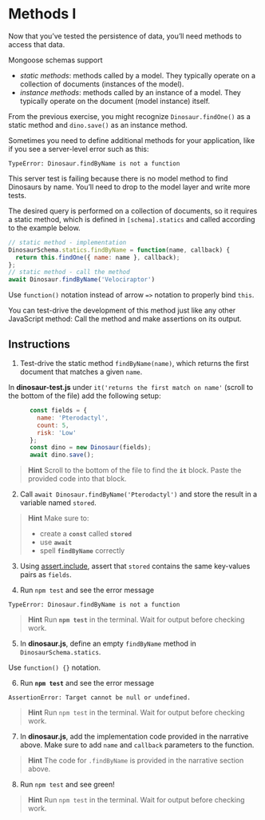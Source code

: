 # Methods I

Now that you’ve tested the persistence of data, you’ll need methods to access that data.

Mongoose schemas support
- *static methods*: methods called by a model. They typically operate on a collection of documents (instances of the model).
- *instance methods*: methods called by an instance of a model. They typically operate on the document (model instance) itself.

From the previous exercise, you might recognize ``Dinosaur.findOne()`` as a static method and ``dino.save()`` as an instance method.

Sometimes you need to define additional methods for your application, like if you see a server-level error such as this:

``TypeError: Dinosaur.findByName is not a function``

This server test is failing because there is no model method to find Dinosaurs by name. You’ll need to drop to the model layer and write more tests.

The desired query is performed on a collection of documents, so it requires a static method, which is defined in ``[schema].statics`` and called according to the example below.
```javascript
// static method - implementation
DinosaurSchema.statics.findByName = function(name, callback) {
  return this.findOne({ name: name }, callback);
};
// static method - call the method
await Dinosaur.findByName('Velociraptor')
```

Use ``function()`` notation instead of arrow ``=>`` notation to properly bind ``this``.

You can test-drive the development of this method just like any other JavaScript method: Call the method and make assertions on its output.

## Instructions

1. Test-drive the static method ``findByName(name)``, which returns the first document that matches a given ``name``.

In **dinosaur-test.js** under ``it('returns the first match on name'`` (scroll to the bottom of the file) add the following setup:
```javascript
      const fields = {
        name: 'Pterodactyl',
        count: 5,
        risk: 'Low'
      };
      const dino = new Dinosaur(fields);
      await dino.save();
```

> **Hint**
> Scroll to the bottom of the file to find the **``it``** block.
> Paste the provided code into that block.

2. Call ``await Dinosaur.findByName('Pterodactyl')`` and store the result in a variable named ``stored``.

> **Hint**
> Make sure to:
> - create a **``const``** called **``stored``**
> - use **``await``**
> - spell **``findByName``** correctly

3. Using [assert.include](http://chaijs.com/api/assert/#method_include), assert that ``stored`` contains the same key-values pairs as ``fields``.

4. Run ``npm test`` and see the error message

``TypeError: Dinosaur.findByName is not a function``

> **Hint**
> Run **``npm test``** in the terminal. Wait for output before checking work.

5. In **dinosaur.js**, define an empty ``findByName`` method in ``DinosaurSchema.statics``.

Use ``function() {}`` notation.

6. Run **``npm test``** and see the error message

``AssertionError: Target cannot be null or undefined.``

> **Hint**
> Run ``npm test`` in the terminal. Wait for output before checking work.

7. In **dinosaur.js**, add the implementation code provided in the narrative above.
Make sure to add ``name`` and ``callback`` parameters to the function.

> **Hint**
> The code for ``.findByName`` is provided in the narrative section above.

8. Run ``npm test`` and see green!

> **Hint**
> Run ``npm test`` in the terminal. Wait for output before checking work.